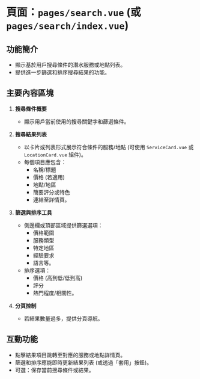 # 頁面：`pages/search.vue` (或 `pages/search/index.vue`)

## 功能簡介
- 顯示基於用戶搜尋條件的潛水服務或地點列表。
- 提供進一步篩選和排序搜尋結果的功能。

## 主要內容區塊
1.  **搜尋條件概要**
    -   顯示用戶當前使用的搜尋關鍵字和篩選條件。

2.  **搜尋結果列表**
    -   以卡片或列表形式展示符合條件的服務/地點 (可使用 `ServiceCard.vue` 或 `LocationCard.vue` 組件)。
    -   每個項目應包含：
        -   名稱/標題
        -   價格 (若適用)
        -   地點/地區
        -   簡要評分或特色
        -   連結至詳情頁。

3.  **篩選與排序工具**
    -   側邊欄或頂部區域提供篩選選項：
        -   價格範圍
        -   服務類型
        -   特定地區
        -   經驗要求
        -   語言等。
    -   排序選項：
        -   價格 (高到低/低到高)
        -   評分
        -   熱門程度/相關性。

4.  **分頁控制**
    -   若結果數量過多，提供分頁導航。

## 互動功能
-   點擊結果項目跳轉至對應的服務或地點詳情頁。
-   篩選和排序應能即時更新結果列表 (或透過「套用」按鈕)。
-   可選：保存當前搜尋條件或結果。
